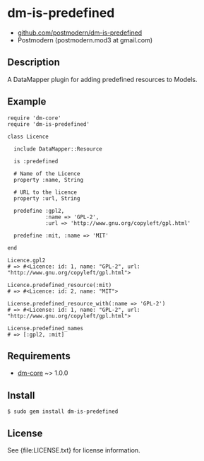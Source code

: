 # dm-is-predefined

* [github.com/postmodern/dm-is-predefined](http://github.com/postmodern/dm-is-predefined)
* Postmodern (postmodern.mod3 at gmail.com)

## Description

A DataMapper plugin for adding predefined resources to Models.

## Example

    require 'dm-core'
    require 'dm-is-predefined'
  
    class Licence
  
      include DataMapper::Resource

      is :predefined
    
      # Name of the Licence
      property :name, String
    
      # URL to the licence
      property :url, String
    
      predefine :gpl2,
                :name => 'GPL-2',
                :url => 'http://www.gnu.org/copyleft/gpl.html'

      predefine :mit, :name => 'MIT'
  
    end
  
    Licence.gpl2
    # => #<Licence: id: 1, name: "GPL-2", url: "http://www.gnu.org/copyleft/gpl.html">
  
    Licence.predefined_resource(:mit)
    # => #<Licence: id: 2, name: "MIT">

    License.predefined_resource_with(:name => 'GPL-2')
    # => #<License: id: 1, name: "GPL-2", url: "http://www.gnu.org/copyleft/gpl.html">

    License.predefined_names
    # => [:gpl2, :mit]

## Requirements

* [dm-core](http://github.com/datamapper/dm-core/) ~> 1.0.0

## Install

    $ sudo gem install dm-is-predefined

## License

See {file:LICENSE.txt} for license information.

